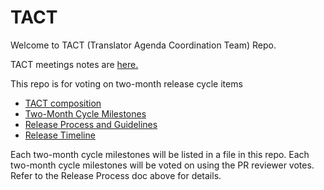 # TACT
Welcome to TACT (Translator Agenda Coordination Team) Repo. 
<p> TACT meetings notes are <a href="https://docs.google.com/document/d/1n2FMI7TAT8mZZsKEE1A8gQ8kk8f4a7fAbuMdpH1C2Uw/edit#heading=h.c625hwsj7mhn">here.</a></p>  
<p>This repo is for voting on two-month release cycle items</p>
<ul><li><a href="https://docs.google.com/document/d/1QW-CCevb6HShHA8sO18Uc2ED_UprDAaelbR18qrxGJI/edit?usp=sharing">TACT composition</a></li> 
<li><a href="https://docs.google.com/spreadsheets/d/1GfNrmpr27223KZd0YvMAuWQSSWB3_SFN5HBgQxwPkHw/edit#gid=0">Two-Month Cycle Milestones</a></li>
<li><a href="https://docs.google.com/document/d/1h4_UKf4gwnOMFyAYPM7WajZ43NHgHZX93eHHK3pzMtU/edit?usp=sharing">Release Process and Guidelines</a></li>
<li><a href="https://docs.google.com/spreadsheets/d/1zU0I1upEZrdFavjHT9rRYofy7FaZp-MNGCoUkhYp5Ig/edit#gid=1709744959">Release Timeline</a></li></ul>
 <p>Each two-month cycle milestones will be listed in a file in this repo. Each two-month cycle milestones will be voted on using the PR reviewer votes. Refer to the Release Process doc above for details.</p>

